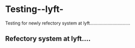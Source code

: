 # Testing--lyft-
Testing for newly refectory system at lyft................................


## Refectory system at lyft....


